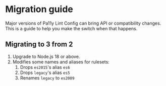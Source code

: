 # Migration guide

Major versions of Pa11y Lint Config can bring API or compatibility changes. This is a guide to help you make the switch when that happens.

## Migrating to 3 from 2

1. Upgrade to Node.js 18 or above.
1. Modifies some names and aliases for rulesets:
    1. Drops `es2015`'s alias `es6`
    1. Drops `legacy`'s alias `es5`
    1. Renames `legacy` to `es2009`
